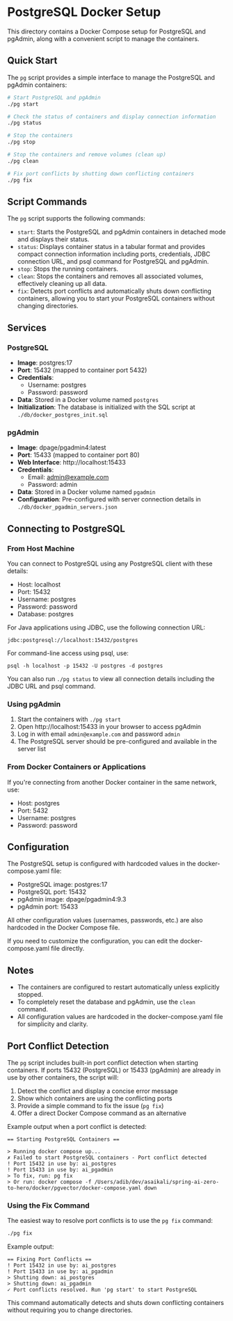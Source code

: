 # PostgreSQL Docker Setup

This directory contains a Docker Compose setup for PostgreSQL and pgAdmin, along with a convenient script to manage the containers.

## Quick Start

The `pg` script provides a simple interface to manage the PostgreSQL and pgAdmin containers:

```bash
# Start PostgreSQL and pgAdmin
./pg start

# Check the status of containers and display connection information
./pg status

# Stop the containers
./pg stop

# Stop the containers and remove volumes (clean up)
./pg clean

# Fix port conflicts by shutting down conflicting containers
./pg fix
```

## Script Commands

The `pg` script supports the following commands:

- `start`: Starts the PostgreSQL and pgAdmin containers in detached mode and displays their status.
- `status`: Displays container status in a tabular format and provides compact connection information including ports, credentials, JDBC connection URL, and psql command for PostgreSQL and pgAdmin.
- `stop`: Stops the running containers.
- `clean`: Stops the containers and removes all associated volumes, effectively cleaning up all data.
- `fix`: Detects port conflicts and automatically shuts down conflicting containers, allowing you to start your PostgreSQL containers without changing directories.

## Services

### PostgreSQL

- **Image**: postgres:17
- **Port**: 15432 (mapped to container port 5432)
- **Credentials**:
  - Username: postgres
  - Password: password
- **Data**: Stored in a Docker volume named `postgres`
- **Initialization**: The database is initialized with the SQL script at `./db/docker_postgres_init.sql`

### pgAdmin

- **Image**: dpage/pgadmin4:latest
- **Port**: 15433 (mapped to container port 80)
- **Web Interface**: http://localhost:15433
- **Credentials**:
  - Email: admin@example.com
  - Password: admin
- **Data**: Stored in a Docker volume named `pgadmin`
- **Configuration**: Pre-configured with server connection details in `./db/docker_pgadmin_servers.json`

## Connecting to PostgreSQL

### From Host Machine

You can connect to PostgreSQL using any PostgreSQL client with these details:
- Host: localhost
- Port: 15432
- Username: postgres
- Password: password
- Database: postgres

For Java applications using JDBC, use the following connection URL:
```
jdbc:postgresql://localhost:15432/postgres
```

For command-line access using psql, use:
```
psql -h localhost -p 15432 -U postgres -d postgres
```

You can also run `./pg status` to view all connection details including the JDBC URL and psql command.

### Using pgAdmin

1. Start the containers with `./pg start`
2. Open http://localhost:15433 in your browser to access pgAdmin
3. Log in with email `admin@example.com` and password `admin`
4. The PostgreSQL server should be pre-configured and available in the server list

### From Docker Containers or Applications

If you're connecting from another Docker container in the same network, use:
- Host: postgres
- Port: 5432
- Username: postgres
- Password: password

## Configuration

The PostgreSQL setup is configured with hardcoded values in the docker-compose.yaml file:

- PostgreSQL image: postgres:17
- PostgreSQL port: 15432
- pgAdmin image: dpage/pgadmin4:9.3
- pgAdmin port: 15433

All other configuration values (usernames, passwords, etc.) are also hardcoded in the Docker Compose file.

If you need to customize the configuration, you can edit the docker-compose.yaml file directly.

## Notes

- The containers are configured to restart automatically unless explicitly stopped.
- To completely reset the database and pgAdmin, use the `clean` command.
- All configuration values are hardcoded in the docker-compose.yaml file for simplicity and clarity.

## Port Conflict Detection

The `pg` script includes built-in port conflict detection when starting containers. If ports 15432 (PostgreSQL) or 15433 (pgAdmin) are already in use by other containers, the script will:

1. Detect the conflict and display a concise error message
2. Show which containers are using the conflicting ports
3. Provide a simple command to fix the issue (`pg fix`)
4. Offer a direct Docker Compose command as an alternative

Example output when a port conflict is detected:

```
== Starting PostgreSQL Containers ==

> Running docker compose up...
✗ Failed to start PostgreSQL containers - Port conflict detected
! Port 15432 in use by: ai_postgres
! Port 15433 in use by: ai_pgadmin
> To fix, run: pg fix
> Or run: docker compose -f /Users/adib/dev/asaikali/spring-ai-zero-to-hero/docker/pgvector/docker-compose.yaml down
```

### Using the Fix Command

The easiest way to resolve port conflicts is to use the `pg fix` command:

```bash
./pg fix
```

Example output:

```
== Fixing Port Conflicts ==
! Port 15432 in use by: ai_postgres
! Port 15433 in use by: ai_pgadmin
> Shutting down: ai_postgres
> Shutting down: ai_pgadmin
✓ Port conflicts resolved. Run 'pg start' to start PostgreSQL
```

This command automatically detects and shuts down conflicting containers without requiring you to change directories.
